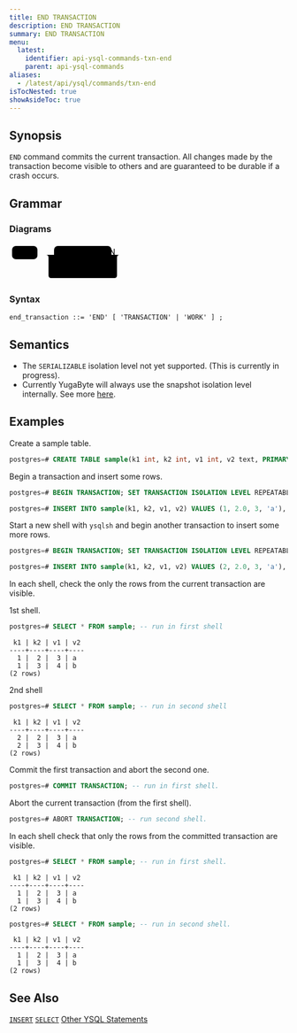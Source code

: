 ```yaml
---
title: END TRANSACTION
description: END TRANSACTION
summary: END TRANSACTION
menu:
  latest:
    identifier: api-ysql-commands-txn-end
    parent: api-ysql-commands
aliases:
  - /latest/api/ysql/commands/txn-end
isTocNested: true
showAsideToc: true
---
```


## Synopsis

`END` command commits the current transaction. All changes made by the transaction become visible to others and are guaranteed to be durable if a crash occurs.

## Grammar

### Diagrams
<svg class="rrdiagram" version="1.1" xmlns:xlink="http://www.w3.org/1999/xlink" xmlns="http://www.w3.org/2000/svg" width="210" height="68" viewbox="0 0 210 68"><path class="connector" d="M0 21h5m46 0h30m104 0h20m-134 24q0 5 5 5h5m55 0h54q5 0 5-5m-129-24q5 0 5 5v32q0 5 5 5h114q5 0 5-5v-32q0-5 5-5m5 0h5"/><rect class="literal" x="5" y="5" width="46" height="24" rx="7"/><text class="text" x="15" y="21">END</text><rect class="literal" x="81" y="5" width="104" height="24" rx="7"/><text class="text" x="91" y="21">TRANSACTION</text><rect class="literal" x="81" y="34" width="55" height="24" rx="7"/><text class="text" x="91" y="50">WORK</text></svg>

### Syntax

```
end_transaction ::= 'END' [ 'TRANSACTION' | 'WORK' ] ;
```

## Semantics
- The `SERIALIZABLE` isolation level not yet supported. (This is currently in progress).
- Currently YugaByte will always use the snapshot isolation level internally. See more [here](../../../architecture/transactions/isolation-levels/).

## Examples

Create a sample table.

```sql
postgres=# CREATE TABLE sample(k1 int, k2 int, v1 int, v2 text, PRIMARY KEY (k1, k2));
```


Begin a transaction and insert some rows.

```sql
postgres=# BEGIN TRANSACTION; SET TRANSACTION ISOLATION LEVEL REPEATABLE READ; 
```

```sql
postgres=# INSERT INTO sample(k1, k2, v1, v2) VALUES (1, 2.0, 3, 'a'), (1, 3.0, 4, 'b');
```

Start a new shell  with `ysqlsh` and begin another transaction to insert some more rows.

```sql
postgres=# BEGIN TRANSACTION; SET TRANSACTION ISOLATION LEVEL REPEATABLE READ; 
```

```sql
postgres=# INSERT INTO sample(k1, k2, v1, v2) VALUES (2, 2.0, 3, 'a'), (2, 3.0, 4, 'b');
```

In each shell, check the only the rows from the current transaction are visible.

1st shell.

```sql
postgres=# SELECT * FROM sample; -- run in first shell
```

```
 k1 | k2 | v1 | v2
----+----+----+----
  1 |  2 |  3 | a
  1 |  3 |  4 | b
(2 rows)
```
2nd shell

```sql
postgres=# SELECT * FROM sample; -- run in second shell
```

```
 k1 | k2 | v1 | v2
----+----+----+----
  2 |  2 |  3 | a
  2 |  3 |  4 | b
(2 rows)
```

Commit the first transaction and abort the second one.

```sql
postgres=# COMMIT TRANSACTION; -- run in first shell.
```

Abort the current transaction (from the first shell).

```sql
postgres=# ABORT TRANSACTION; -- run second shell.
```

In each shell check that only the rows from the committed transaction are visible.

```sql
postgres=# SELECT * FROM sample; -- run in first shell.
```

```
 k1 | k2 | v1 | v2
----+----+----+----
  1 |  2 |  3 | a
  1 |  3 |  4 | b
(2 rows)
```

```sql
postgres=# SELECT * FROM sample; -- run in second shell.
```

```
 k1 | k2 | v1 | v2
----+----+----+----
  1 |  2 |  3 | a
  1 |  3 |  4 | b
(2 rows)
```

## See Also

[`INSERT`](../dml_insert)
[`SELECT`](../dml_select)
[Other YSQL Statements](..)
